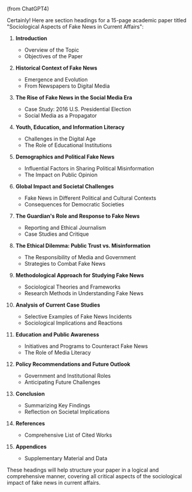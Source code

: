 (from ChatGPT4)

Certainly! Here are section headings for a 15-page academic paper titled "Sociological Aspects of Fake News in Current Affairs":

1. **Introduction**
   - Overview of the Topic
   - Objectives of the Paper

2. **Historical Context of Fake News**
   - Emergence and Evolution
   - From Newspapers to Digital Media

3. **The Rise of Fake News in the Social Media Era**
   - Case Study: 2016 U.S. Presidential Election
   - Social Media as a Propagator

4. **Youth, Education, and Information Literacy**
   - Challenges in the Digital Age
   - The Role of Educational Institutions

5. **Demographics and Political Fake News**
   - Influential Factors in Sharing Political Misinformation
   - The Impact on Public Opinion

6. **Global Impact and Societal Challenges**
   - Fake News in Different Political and Cultural Contexts
   - Consequences for Democratic Societies

7. **The Guardian's Role and Response to Fake News**
   - Reporting and Ethical Journalism
   - Case Studies and Critique

8. **The Ethical Dilemma: Public Trust vs. Misinformation**
   - The Responsibility of Media and Government
   - Strategies to Combat Fake News

9. **Methodological Approach for Studying Fake News**
   - Sociological Theories and Frameworks
   - Research Methods in Understanding Fake News

10. **Analysis of Current Case Studies**
    - Selective Examples of Fake News Incidents
    - Sociological Implications and Reactions

11. **Education and Public Awareness**
    - Initiatives and Programs to Counteract Fake News
    - The Role of Media Literacy

12. **Policy Recommendations and Future Outlook**
    - Government and Institutional Roles
    - Anticipating Future Challenges

13. **Conclusion**
    - Summarizing Key Findings
    - Reflection on Societal Implications

14. **References**
    - Comprehensive List of Cited Works

15. **Appendices**
    - Supplementary Material and Data

These headings will help structure your paper in a logical and comprehensive manner, covering all critical aspects of the sociological impact of fake news in current affairs.
